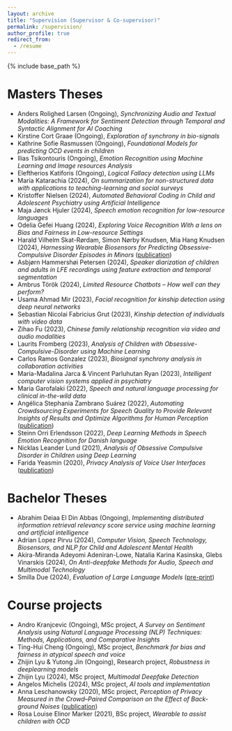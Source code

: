 ```yaml
---
layout: archive
title: "Supervision (Supervisor & Co-supervisor)"
permalink: /supervision/
author_profile: true
redirect_from:
  - /resume
---
```


{% include base_path %}


Masters Theses
======
* Anders Rolighed Larsen (Ongoing), *Synchronizing Audio and Textual Modalities: A Framework for Sentiment Detection through Temporal and Syntactic Alignment for AI Coaching*
* Kirstine Cort Graae (Ongoing), *Exploration of synchrony in bio-signals*
* Kathrine Sofie Rasmussen (Ongoing), *Foundational Models for predicting OCD events in children*
* Ilias Tsikontouris (Ongoing), *Emotion Recognition using Machine Learning and Image resources Analysis*
* Eleftherios Katiforis (Ongoing), *Logical Fallacy detection using LLMs*
* Maria Katarachia (2024), *On summarization for non-structured data with applications to teaching-learning and social surveys*
* Kristoffer Nielsen (2024), *Automated Behavioral Coding in Child and Adolescent Psychiatry using Artificial Intelligence*
* Maja Jønck Hjuler (2024), *Speech emotion recognition for low-resource languages*
* Odelia Gefei Huang (2024), *Exploring Voice Recognition With a lens on Bias and Fairness in Low-resource Settings*
* Harald Vilhelm Skat-Rørdam, Simon Nørby Knudsen, Mia Hang Knudsen (2024), *Harnessing Wearable Biosensors for Predicting Obsessive-Compulsive Disorder Episodes in Minors* ([publication](https://openreview.net/pdf?id=dnQE71tTYS))
* Asbjørn Hammershøi Petersen (2024), *Speaker diarization of children and adults in LFE recordings using feature extraction and temporal segmentation*
* Ambrus Török (2024), *Limited Resource Chatbots – How well can they perform?*
* Usama Ahmad Mir (2023), *Facial recognition for kinship detection using deep neural networks*
* Sebastian Nicolai Fabricius Grut (2023), *Kinship detection of individuals with video data*
* Zihao Fu (2023), *Chinese family relationship recognition via video and audio modalities*
* Laurits Fromberg (2023), *Analysis of Children with Obsessive-Compulsive-Disorder using Machine Learning*
* Carlos Ramos Gonzalez (2023), *Biosignal synchrony analysis in collaboration activities*
* Maria-Madalina Jarca & Vincent Parluhutan Ryan (2023), *Intelligent computer vision systems applied in psychiatry*
* Maria Garofalaki (2022), *Speech and natural language processing for clinical in-the-wild data*
* Angélica Stephania Zambrano Suárez (2022), *Automating Crowdsourcing Experiments for Speech Quality to Provide Relevant Insights of Results and Optimize Algorithms for Human Perception* ([publication](https://ieeexplore.ieee.org/abstract/document/10096447))
* Steinn Orri Erlendsson (2022), *Deep Learning Methods in Speech Emotion Recognition for Danish language*
* Nicklas Leander Lund (2021), *Analysis of Obsessive Compulsive Disorder in Children using Deep Learning*
* Farida Yeasmin (2020), *Privacy Analysis of Voice User Interfaces* ([publication](https://fruct.org/publications/acm27/files/Yea.pdf))

Bachelor Theses
======
* Abrahim Deiaa El Din Abbas (Ongoing), *Implementing distributed information retrieval relevancy score service using machine learning and artificial intelligence*
* Adrian Lopez Pirvu (2024), *Computer Vision, Speech Technology, Biosensors, and NLP for Child and Adolescent Mental Health*
* Akira-Miranda Adeyomi Adeniran-Lowe, Natalia Karina Kasinska, Glebs Vinarskis (2024), *On Anti-deepfake Methods for Audio, Speech and Multimodal Technology*
* Smilla Due (2024), *Evaluation of Large Language Models* ([pre-print](https://arxiv.org/abs/2406.10133))

Course projects
======
* Andro Kranjcevic (Ongoing), MSc project, *A Survey on Sentiment Analysis using Natural Language Processing (NLP) Techniques: Methods, Applications, and Comparative Insights*
* Ting-Hui Cheng (Ongoing), MSc project, *Benchmark for bias and fairness in atypical speech and voice*
* Zhijin Lyu & Yutong Jin (Ongoing), Research project, *Robustness in deeplearning models*
* Zhijin Lyu (2024), MSc project, *Multimodal Deepfake Detection*
* Angelos Michelis (2024), MSc project, *AI tools and implementation*
* Anna Leschanowsky (2020), MSc project, *Perception of Privacy Measured in the Crowd–Paired Comparison on the Effect of Back-ground Noises* ([publication](https://research.aalto.fi/en/publications/perception-of-privacy-measured-in-the-crowdpaired-comparison-on-t))
* Rosa Louise Elinor Marker (2021), BSc project, *Wearable to assist children with OCD*
